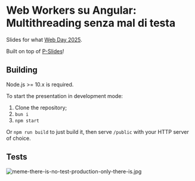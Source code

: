 # Web Workers su Angular: Multithreading senza mal di testa

Slides for what [Web Day 2025](https://www.webdayconf.it/e/3584/Web-Day-2025).

Built on top of [P-Slides](https://github.com/MaxArt2501/p-slides)!

## Building

Node.js >= 10.x is required.

To start the presentation in development mode:

1. Clone the repository;
2. `bun i`
3. `npm start`

Or `npm run build` to just build it, then serve `/public` with your HTTP server of choice.

## Tests

![meme-there-is-no-test-production-only-there-is.jpg](https://i.postimg.cc/9Q477w17/meme-there-is-no-test-production-only-there-is.jpg)
